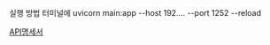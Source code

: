 실행 방법
터미널에 uvicorn main:app --host 192.... --port 1252 --reload

[API명세서](https://tropical-busby-60f.notion.site/12a08f997e6c807aa441f1b74caed0b0?v=12e08f997e6c80ebb8c7000ce53b6c1c&pvs=4)